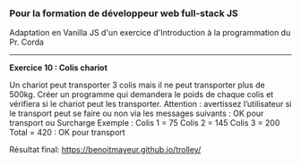### Pour la formation de développeur web full-stack JS

Adaptation en Vanilla JS d'un exercice d'Introduction à la programmation du Pr. Corda

- - - -

**Exercice 10 : Colis chariot**

Un chariot peut transporter 3 colis mais il ne peut transporter plus de 500kg. Créer un programme qui demandera le poids de chaque colis et vérifiera si le chariot peut les transporter.
Attention : avertissez l’utilisateur si le transport peut se faire ou non via les messages suivants : OK pour transport ou Surcharge
Exemple : Colis 1 = 75
Colis 2 = 145
Colis 3 = 200
Total = 420 : OK pour transport

Résultat final: https://benoitmayeur.github.io/trolley/